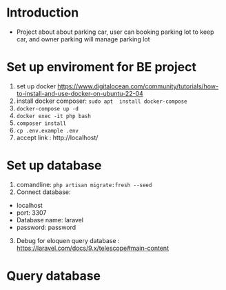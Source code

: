 # Introduction
- Project about about parking car, user can booking parking lot to keep car, and owner parking will manage parking lot

# Set up enviroment for BE project

1. set up docker https://www.digitalocean.com/community/tutorials/how-to-install-and-use-docker-on-ubuntu-22-04
2. install docker composer:  ```sudo apt  install docker-compose```
3. ```docker-compose up -d```
4. ```docker exec -it php bash```
4. ```composer install```
5. ```cp .env.example .env ```
6. accept link : http://localhost/
# Set up database
1. comandline: ```php artisan migrate:fresh --seed```
2. Connect database:
- localhost
- port: 3307
- Database name: laravel
- password: password
3. Debug for eloquen query database : https://laravel.com/docs/9.x/telescope#main-content
# Query database